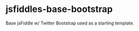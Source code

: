 jsfiddles-base-bootstrap
========================

Base jsFiddle w/ Twitter Bootstrap used as a starting template.
